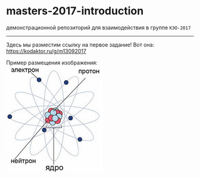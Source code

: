 # masters-2017-introduction
демонстрационной репозиторий для взаимодействия в группе `КЭО-2017`

***

Здесь мы разместим ссылку на первое задание!
Вот она: https://kodaktor.ru/g/m13092017


Пример размещения изображения: 
![alt text](https://github.com/ctel-master/masters-2017-introduction/blob/master/electron.png "Рисунок электрона")
